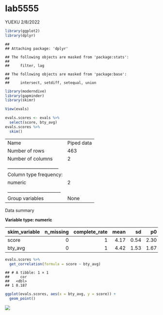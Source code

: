 lab5555
================
YUEXU
2/8/2022

``` r
library(ggplot2)
library(dplyr)
```

    ## 
    ## Attaching package: 'dplyr'

    ## The following objects are masked from 'package:stats':
    ## 
    ##     filter, lag

    ## The following objects are masked from 'package:base':
    ## 
    ##     intersect, setdiff, setequal, union

``` r
library(moderndive)
library(gapminder)
library(skimr)
```

``` r
View(evals)
```

``` r
evals.scores <- evals %>%
  select(score, bty_avg)
evals.scores %>%
  skim()
```

|                                                  |            |
|:-------------------------------------------------|:-----------|
| Name                                             | Piped data |
| Number of rows                                   | 463        |
| Number of columns                                | 2          |
| \_\_\_\_\_\_\_\_\_\_\_\_\_\_\_\_\_\_\_\_\_\_\_   |            |
| Column type frequency:                           |            |
| numeric                                          | 2          |
| \_\_\_\_\_\_\_\_\_\_\_\_\_\_\_\_\_\_\_\_\_\_\_\_ |            |
| Group variables                                  | None       |

Data summary

**Variable type: numeric**

| skim_variable | n_missing | complete_rate | mean |   sd |   p0 |  p25 |  p50 | p75 | p100 | hist  |
|:--------------|----------:|--------------:|-----:|-----:|-----:|-----:|-----:|----:|-----:|:------|
| score         |         0 |             1 | 4.17 | 0.54 | 2.30 | 3.80 | 4.30 | 4.6 | 5.00 | ▁▁▅▇▇ |
| bty_avg       |         0 |             1 | 4.42 | 1.53 | 1.67 | 3.17 | 4.33 | 5.5 | 8.17 | ▃▇▇▃▂ |

``` r
evals.scores %>%
  get_correlation(formula = score ~ bty_avg)
```

    ## # A tibble: 1 × 1
    ##     cor
    ##   <dbl>
    ## 1 0.187

``` r
ggplot(evals.scores, aes(x = bty_avg, y = score)) +
  geom_point()
```

![](lab5_files/figure-gfm/unnamed-chunk-3-1.png)<!-- -->
